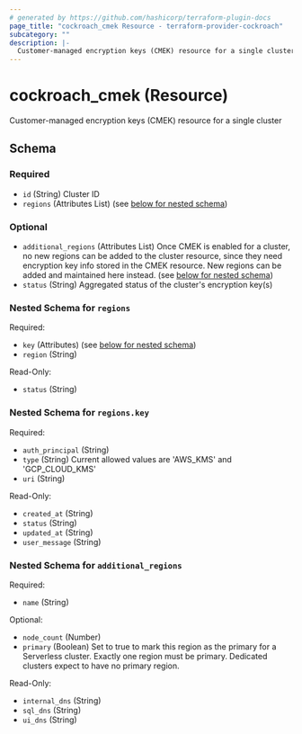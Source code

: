 ```yaml
---
# generated by https://github.com/hashicorp/terraform-plugin-docs
page_title: "cockroach_cmek Resource - terraform-provider-cockroach"
subcategory: ""
description: |-
  Customer-managed encryption keys (CMEK) resource for a single cluster
---
```


# cockroach_cmek (Resource)

Customer-managed encryption keys (CMEK) resource for a single cluster



<!-- schema generated by tfplugindocs -->
## Schema

### Required

- `id` (String) Cluster ID
- `regions` (Attributes List) (see [below for nested schema](#nestedatt--regions))

### Optional

- `additional_regions` (Attributes List) Once CMEK is enabled for a cluster, no new regions can be added to the cluster resource, since they need encryption key info stored in the CMEK resource. New regions can be added and maintained here instead. (see [below for nested schema](#nestedatt--additional_regions))
- `status` (String) Aggregated status of the cluster's encryption key(s)

<a id="nestedatt--regions"></a>
### Nested Schema for `regions`

Required:

- `key` (Attributes) (see [below for nested schema](#nestedatt--regions--key))
- `region` (String)

Read-Only:

- `status` (String)

<a id="nestedatt--regions--key"></a>
### Nested Schema for `regions.key`

Required:

- `auth_principal` (String)
- `type` (String) Current allowed values are 'AWS_KMS' and 'GCP_CLOUD_KMS'
- `uri` (String)

Read-Only:

- `created_at` (String)
- `status` (String)
- `updated_at` (String)
- `user_message` (String)



<a id="nestedatt--additional_regions"></a>
### Nested Schema for `additional_regions`

Required:

- `name` (String)

Optional:

- `node_count` (Number)
- `primary` (Boolean) Set to true to mark this region as the primary for a Serverless cluster. Exactly one region must be primary. Dedicated clusters expect to have no primary region.

Read-Only:

- `internal_dns` (String)
- `sql_dns` (String)
- `ui_dns` (String)


